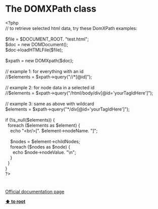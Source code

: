 # The DOMXPath class




<div class="phpcode"><span class="html">
<span class="default">&lt;?php<br></span><span class="comment">// to retrieve selected html data, try these DomXPath examples:<br><br></span><span class="default">$file </span><span class="keyword">= </span><span class="default">$DOCUMENT_ROOT</span><span class="keyword">. </span><span class="string">&quot;test.html&quot;</span><span class="keyword">;<br></span><span class="default">$doc </span><span class="keyword">= new </span><span class="default">DOMDocument</span><span class="keyword">();<br></span><span class="default">$doc</span><span class="keyword">-&gt;</span><span class="default">loadHTMLFile</span><span class="keyword">(</span><span class="default">$file</span><span class="keyword">);<br><br></span><span class="default">$xpath </span><span class="keyword">= new </span><span class="default">DOMXpath</span><span class="keyword">(</span><span class="default">$doc</span><span class="keyword">);<br><br></span><span class="comment">// example 1: for everything with an id<br>//$elements = $xpath-&gt;query(&quot;//*[@id]&quot;);<br><br>// example 2: for node data in a selected id<br>//$elements = $xpath-&gt;query(&quot;/html/body/div[@id=&apos;yourTagIdHere&apos;]&quot;);<br><br>// example 3: same as above with wildcard<br></span><span class="default">$elements </span><span class="keyword">= </span><span class="default">$xpath</span><span class="keyword">-&gt;</span><span class="default">query</span><span class="keyword">(</span><span class="string">&quot;*/div[@id=&apos;yourTagIdHere&apos;]&quot;</span><span class="keyword">);<br><br>if (!</span><span class="default">is_null</span><span class="keyword">(</span><span class="default">$elements</span><span class="keyword">)) {<br>&#xA0; foreach (</span><span class="default">$elements </span><span class="keyword">as </span><span class="default">$element</span><span class="keyword">) {<br>&#xA0; &#xA0; echo </span><span class="string">&quot;&lt;br/&gt;[&quot;</span><span class="keyword">. </span><span class="default">$element</span><span class="keyword">-&gt;</span><span class="default">nodeName</span><span class="keyword">. </span><span class="string">&quot;]&quot;</span><span class="keyword">;<br><br>&#xA0; &#xA0; </span><span class="default">$nodes </span><span class="keyword">= </span><span class="default">$element</span><span class="keyword">-&gt;</span><span class="default">childNodes</span><span class="keyword">;<br>&#xA0; &#xA0; foreach (</span><span class="default">$nodes </span><span class="keyword">as </span><span class="default">$node</span><span class="keyword">) {<br>&#xA0; &#xA0; &#xA0; echo </span><span class="default">$node</span><span class="keyword">-&gt;</span><span class="default">nodeValue</span><span class="keyword">. </span><span class="string">&quot;\n&quot;</span><span class="keyword">;<br>&#xA0; &#xA0; }<br>&#xA0; }<br>}<br></span><span class="default">?&gt;</span>
</span>
</div>
  

#

[Official documentation page](https://www.php.net/manual/en/class.domxpath.php)

**[⬆ to root](/)**